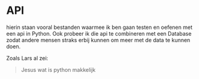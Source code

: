 # API
hierin staan vooral bestanden waarmee ik ben gaan testen en oefenen met een api in Python. Ook probeer ik die api te combineren met een Database zodat andere mensen straks erbij kunnen om meer met de data te kunnen doen.

Zoals Lars al zei:

> Jesus wat is python makkelijk